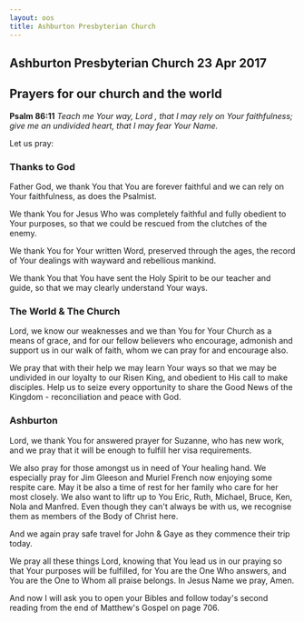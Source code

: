 ```yaml
---
layout: oos
title: Ashburton Presbyterian Church
---
```

## Ashburton Presbyterian Church  23 Apr 2017 

## Prayers for our church and the world

__Psalm 86:11__ _Teach me Your way, Lord , that I may rely on Your faithfulness; give me an undivided heart, that I may fear Your Name._

Let us pray:

### Thanks to God
Father God, we thank You that You are forever faithful and we can rely on Your faithfulness, as does the Psalmist. 

We thank You for Jesus Who was completely faithful and fully obedient to Your purposes, so that we could be rescued from the clutches of the enemy.

We thank You for Your written Word, preserved through the ages, the record of Your dealings with wayward and rebellious mankind.

We thank You that You have sent the Holy Spirit to be our teacher and guide, so that we may clearly understand Your ways.

### The World & The Church
Lord, we know our weaknesses and we than You for Your Church as a means of grace, and for our fellow believers who encourage, admonish and support us in our walk of faith, whom we can pray for and encourage also. 

We pray that with their help we may learn Your ways so that we may be undivided in our loyalty to our Risen King, and obedient to His call to make disciples. Help us to seize every opportunity to share the Good News of the Kingdom - reconciliation and peace with God.

### Ashburton
Lord, we thank You for answered prayer for Suzanne, who has new work, and we pray that it will be enough to fulfill her visa requirements.

We also pray for those amongst us in need of Your healing hand. We especially pray for Jim Gleeson and Muriel French now enjoying some respite care. May it be also a time of rest for her family who care for her most closely. We also want to liftr up to You Eric, Ruth, Michael, Bruce, Ken, Nola and Manfred. Even though they can't always be with us, we recognise them as members of the Body of Christ here.

And we again pray safe travel for John & Gaye as they commence their trip today.

We pray all these things Lord, knowing that You lead us in our praying so that Your purposes will be fulfilled, for You are the One Who answers, and You are the One to Whom all praise belongs. In Jesus Name we pray, Amen.

And now I will ask you to open your Bibles and follow today's second reading from the end of Matthew's Gospel on page 706.



